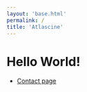 ```yaml
---
layout: 'base.html'
permalink: /
title: 'Atlascine'
---
```


# Hello World!

- [Contact page](contact)